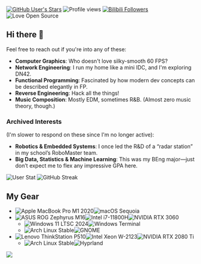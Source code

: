 [![GitHub User's Stars](https://img.shields.io/github/stars/shirok1?label=Earned%20Stars&logo=github&style=for-the-badge)](https://github.com/shirok1)
![Profile views](https://komarev.com/ghpvc/?username=shirok1&style=for-the-badge)
[![Bilibili Followers](https://img.shields.io/badge/dynamic/json?label=Followers&logo=bilibili&style=for-the-badge&logoColor=white&query=%24.data.follower&url=https%3A%2F%2Fapi.bilibili.com%2Fx%2Frelation%2Fstat%3Fvmid%3D46607572)](https://space.bilibili.com/46607572)
![Love Open Source](https://img.shields.io/badge/Open%20Source-%E2%9D%A4-green?style=for-the-badge)

## Hi there 👋

Feel free to reach out if you're into any of these:

- **Computer Graphics**: Who doesn't love silky-smooth 60 FPS?
- **Network Engineering**: I run my home like a mini IDC, and I'm exploring DN42.
- **Functional Programming**: Fascinated by how modern dev concepts can be described elegantly in FP.
- **Reverse Engineering**: Hack all the things!
- **Music Composition**: Mostly EDM, sometimes R&B. (Almost zero music theory, though.)

### Archived Interests

(I'm slower to respond on these since I'm no longer active):

- **Robotics & Embedded Systems**: I once led the R&D of a “radar station” in my school’s RoboMaster team.
- **Big Data, Statistics & Machine Learning**: This was my BEng major—just don’t expect me to flex any impressive GPA here.

![User Stat](https://github-readme-stats.vercel.app/api?username=shirok1&count_private=true&theme=github_dark&show_icons=true&bg_color=1e1e2e&text_color=cdd6f4&icon_color=cba6f7&title_color=94e2d5)
![GitHub Streak](https://github-readme-streak-stats-seven-azure.vercel.app/?user=shirok1&theme=catppuccin-mocha&date_format=%5BY.%5Dn.j)

## My Gear

- ![Apple MacBook Pro M1 2020](https://img.shields.io/badge/MacBook_Pro_M1_2020-000000?style=for-the-badge&logo=apple&logoColor=white)![macOS Sequoia](https://img.shields.io/badge/Sequoia-000000?style=for-the-badge&logo=macos&logoColor=white)
- ![ASUS ROG Zephyrus M16](https://img.shields.io/badge/Zephyrus_M16-FF0029?style=for-the-badge&logo=republic-of-gamers&logoColor=white)![Intel i7-11800H](https://img.shields.io/badge/i7_11800H-0071C5?style=for-the-badge&logo=intel&logoColor=white)![NVIDIA RTX 3060](https://img.shields.io/badge/RTX_3060-76B900?style=for-the-badge&logo=nvidia&logoColor=white)
  - ![Windows 11 LTSC 2024](https://img.shields.io/badge/Windows-11_LTSC_2024-0078D6?style=for-the-badge&logo=microsoft&logoColor=white)![Windows Terminal](https://img.shields.io/badge/Windows_Terminal-4D4D4D?style=for-the-badge&logo=windows-terminal&logoColor=white)
  - ![Arch Linux Stable](https://img.shields.io/badge/Stable-1793D1?style=for-the-badge&logo=arch-linux&logoColor=white)![GNOME](https://img.shields.io/badge/GNOME-4A86CF?style=for-the-badge&logo=gnome&logoColor=white)
- ![Lenovo ThinkStation P510](https://img.shields.io/badge/ThinkStation_P510-E41E19?style=for-the-badge&logo=lenovo&logoColor=white)![Intel Xeon W-2123](https://img.shields.io/badge/Xeon_W--2123-0071C5?style=for-the-badge&logo=intel&logoColor=white)![NVIDIA RTX 2080 Ti](https://img.shields.io/badge/RTX_2080_Ti-76B900?style=for-the-badge&logo=nvidia&logoColor=white)
  - ![Arch Linux Stable](https://img.shields.io/badge/Stable-1793D1?style=for-the-badge&logo=arch-linux&logoColor=white)![Hyprland](https://img.shields.io/badge/Hyprland-00c4e3?style=for-the-badge&logo=hyprland&logoColor=white)

![](https://hit.yhype.me/github/profile?user_id=12044683)
